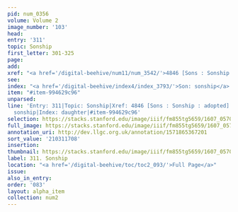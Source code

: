 ```yaml
---
pid: num_0356
volume: Volume 2
image_number: '103'
head:
entry: '311'
topic: Sonship
first_letter: 301-325
page:
add:
xref: "<a href='/digital-beehive/num11/num_3542/'>4846 [Sons : Sonship : adopted]</a>"
see:
index: "<a href='/digital-beehive/index4/index_3793/'>Son: sonship</a>|<a href='/digital-beehive/index1/index_0950/'>daughter</a>"
item: "#item-994629c96"
unparsed:
line: 'Entry: 311|Topic: Sonship|Xref: 4846 [Sons : Sonship : adopted]|Index: Son:
  sonship|Index: daughter|#item-994629c96'
selection: https://stacks.stanford.edu/image/iiif/fm855tg5659/1607_0570/316,1708,3025,680/full/0/default.jpg
full_image: https://stacks.stanford.edu/image/iiif/fm855tg5659/1607_0570/full/full/0/default.jpg
annotation_uri: http://dev.llgc.org.uk/annotation/1571865367201
sort_value: '210311708'
insertion:
thumbnail: https://stacks.stanford.edu/image/iiif/fm855tg5659/1607_0570/316,1708,600,180/250,/0/default.jpg
label: 311. Sonship
location: "<a href='/digital-beehive/toc/toc2_093/'>Full Page</a>"
issue:
also_in_entry:
order: '083'
layout: alpha_item
collection: num2
---
```

